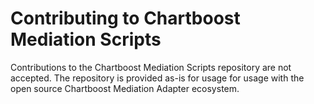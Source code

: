 # Contributing to Chartboost Mediation Scripts

Contributions to the Chartboost Mediation Scripts repository are not accepted. The repository is provided as-is for usage for usage with the open source Chartboost Mediation Adapter ecosystem.
